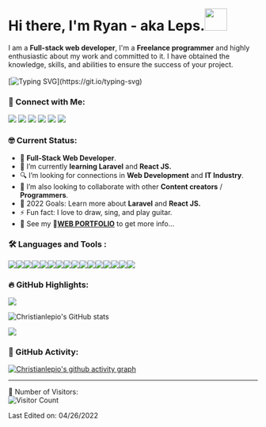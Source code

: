 <h1>Hi there, I'm Ryan - aka Leps.<img src="https://emojis.slackmojis.com/emojis/images/1531849430/4246/blob-sunglasses.gif?1531849430" width="45"/></h1>

I am a **Full-stack web developer**, I'm a **Freelance programmer** and highly enthusiastic about my work and committed to it. I have obtained the knowledge, skills, and abilities to ensure the success of your project.<br><br>
[![Typing SVG](https://readme-typing-svg.herokuapp.com?color=%23FF4500&lines=I'm+Ryan+Christian%2C+21+years+old;I'm+a+Full-stack+Web+Developer;I+aspire+to+be+an+IT+Professor;I+solve+Problems.)](https://git.io/typing-svg)

### :handshake: Connect with Me: 
<a href="mailto:rylepio79@gmail.com"><img src="https://img.shields.io/badge/Gmail-D14836?style=for-the-badge&logo=gmail&logoColor=white"></a> <a href="https://www.linkedin.com/in/ryan-christian-lepio-b74885234/"><img src="https://img.shields.io/badge/LinkedIn-%230077B5.svg?&style=for-the-badge&logo=linkedin&logoColor=white" ></a> <a href="https://www.instagram.com/l_e_p_i_o/?hl=en"><img src="https://img.shields.io/badge/Instagram-E4405F?style=for-the-badge&logo=instagram&logoColor=white"></a> <a href="https://www.facebook.com/ryanchristyan.lepio"><img src="https://img.shields.io/badge/Facebook-1877F2?style=for-the-badge&logo=facebook&logoColor=white"></a> <a  href="https://twitter.com/christianlepio"><img src="https://img.shields.io/badge/Twitter-1DA1F2?style=for-the-badge&logo=twitter&logoColor=white"></a> <a  href="https://github.com/christianlepio"><img src="https://img.shields.io/badge/GitHub-100000?style=for-the-badge&logo=github&logoColor=white"></a>

### :nerd_face: Current Status:

- 💼 **Full-Stack Web Developer**.
- 🌱 I’m currently **learning Laravel** and **React JS.**
- 🔍 I’m looking for connections in **Web Development** and **IT Industry**.
- 👯 I’m also looking to collaborate with other **Content creators** / **Programmers**.
- 🥅 2022 Goals: Learn more about **Laravel** and **React JS.**
- ⚡ Fun fact: I love to draw, sing, and play guitar.
- 👀 See my **:link:[WEB PORTFOLIO](https://christianlepio.github.io/prtflio/)** to get more info...

### 🛠 Languages and Tools :

<img src="https://img.shields.io/badge/html5-%23E34F26.svg?style=for-the-badge&logo=html5&logoColor=white"><img src="https://img.shields.io/badge/css3%20-%2314354C.svg?&style=for-the-badge&logo=css3&logoColor=white"><img src="https://img.shields.io/badge/bootstrap-%23563D7C.svg?style=for-the-badge&logo=bootstrap&logoColor=white"><img src="https://img.shields.io/badge/JavaScript-F7DF1E?style=for-the-badge&logo=javascript&logoColor=black"><img src="https://img.shields.io/badge/jQuery-0769AD?style=for-the-badge&logo=jquery&logoColor=white"><img src="https://img.shields.io/badge/PHP%20-%23777BB4.svg?&style=for-the-badge&logo=php&logoColor=white"><img src="https://img.shields.io/badge/C%2B%2B-00599C?style=for-the-badge&logo=c%2B%2B&logoColor=white"><img src="https://img.shields.io/badge/Java-ED8B00?style=for-the-badge&logo=java&logoColor=white"><img src="https://img.shields.io/badge/Python-FFD43B?style=for-the-badge&logo=python&logoColor=blue"><img src="https://img.shields.io/badge/MySQL-005C84?style=for-the-badge&logo=mysql&logoColor=white"><img src="https://img.shields.io/badge/git%20-%23F05032.svg?&style=for-the-badge&logo=git&logoColor=white"/><img src="https://img.shields.io/badge/GitHub-100000?style=for-the-badge&logo=github&logoColor=white"/><img src="http://img.shields.io/badge/-VS%20Code-000000?style=for-the-badge&logo=Visual-studio-code&logoColor=blue"><img src="https://img.shields.io/badge/apache%20netbeans-1B6AC6?style=for-the-badge&logo=apache%20netbeans%20IDE&logoColor=white"><img src="https://img.shields.io/badge/Android_Studio-3DDC84?style=for-the-badge&logo=android-studio&logoColor=white"><img src="https://img.shields.io/badge/Adobe%20Photoshop-31A8FF?style=for-the-badge&logo=Adobe%20Photoshop&logoColor=black">

### 🔥 GitHub Highlights:
<img align="center" src="https://github-readme-streak-stats.herokuapp.com/?user=christianlepio&theme=buefy-dark&date_format=M%20j%5B%2C%20Y%5D" />

![Christianlepio's GitHub stats](https://github-readme-stats.vercel.app/api?username=christianlepio&theme=midnight-purple&show_icons=true&hide_border=true&hide=prs,contribs)

<img align="center" src="https://github-readme-stats.vercel.app/api/top-langs/?username=christianlepio&langs_count=8&layout=compact&theme=material-palenight&hide=html,Tcl" />

### :rocket: GitHub Activity:
[![Christianlepio's github activity graph](https://activity-graph.herokuapp.com/graph?username=christianlepio&theme=react-dark)](https://github.com/christianlepio)

-----
:eyes: Number of Visitors:<br>
![Visitor Count](https://profile-counter.glitch.me/{christianlepio}/count.svg)


Last Edited on: 04/26/2022<br>
